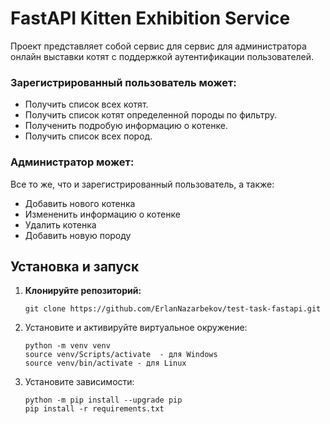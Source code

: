 # FastAPI Kitten Exhibition Service

Проект представляет собой сервис для cервис для администратора онлайн выставки котят с поддержкой аутентификации пользователей.

### Зарегистрированный пользователь может:
- Получить список всех котят.
- Получить список котят определенной породы по фильтру.
- Полученить подробую информацию о котенке.
- Получить список всех пород.

### Администратор может:
Все то же, что и зарегистрированный пользователь, а также:
- Добавить нового котенка
- Измененить информацию о котенке
- Удалить котенка
- Добавить новую породу

## Установка и запуск
1. **Клонируйте репозиторий:**
   ```
   git clone https://github.com/ErlanNazarbekov/test-task-fastapi.git
   ```
2. Установите и активируйте виртуальное окружение:
    ```
    python -m venv venv
    source venv/Scripts/activate  - для Windows
    source venv/bin/activate - для Linux
    ```
3. Установите зависимости:
    ```
    python -m pip install --upgrade pip
    pip install -r requirements.txt
    ```
